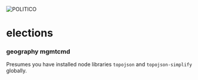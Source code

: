 ![POLITICO](https://rawgithub.com/The-Politico/src/master/images/logo/badge.png)

# elections


### geography mgmtcmd

Presumes you have installed node libraries `topojson` and `topojson-simplify` globally.
